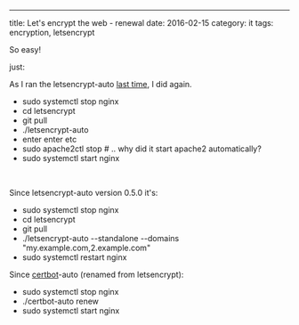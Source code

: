 ---
title: Let's encrypt the web - renewal
date: 2016-02-15
category: it
tags: encryption, letsencrypt

So easy!

just:

As I ran the letsencrypt-auto [last time](https://www.guldmyr.com/lets-encrypt-the-web/), I did again.

- sudo systemctl stop nginx
- cd letsencrypt
- git pull
- ./letsencrypt-auto
- enter enter etc
- sudo apache2ctl stop # .. why did it start apache2 automatically?
- sudo systemctl start nginx

 

Since letsencrypt-auto version 0.5.0 it's:

- sudo systemctl stop nginx
- cd letsencrypt
- git pull
- ./letsencrypt-auto --standalone --domains "my.example.com,2.example.com"
- sudo systemctl restart nginx

Since [certbot](https://github.com/certbot/certbot)\-auto (renamed from letsencrypt):

- sudo systemctl stop nginx
- ./certbot-auto renew
- sudo systemctl start nginx
